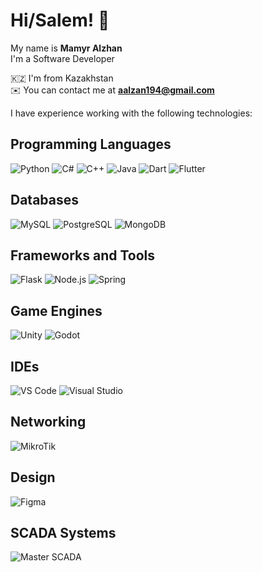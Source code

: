 # Hi/Salem! 👋

My name is **Mamyr Alzhan**  
I'm a Software Developer  

🇰🇿 I'm from Kazakhstan  
✉️ You can contact me at **aalzan194@gmail.com**  

I have experience working with the following technologies:

## Programming Languages
<p>
  <img src="https://img.shields.io/badge/-Python-3776AB?style=flat-square&logo=python&logoColor=white" alt="Python" />
  <img src="https://img.shields.io/badge/-C%23-239120?style=flat-square&logo=c-sharp&logoColor=white" alt="C#" />
  <img src="https://img.shields.io/badge/-C++-00599C?style=flat-square&logo=c%2B%2B&logoColor=white" alt="C++" />
  <img src="https://img.shields.io/badge/-Java-007396?style=flat-square&logo=java&logoColor=white" alt="Java" />
  <img src="https://img.shields.io/badge/-Dart-0175C2?style=flat-square&logo=dart&logoColor=white" alt="Dart" />
  <img src="https://img.shields.io/badge/-Flutter-02569B?style=flat-square&logo=flutter&logoColor=white" alt="Flutter" />
</p>

## Databases
<p>
  <img src="https://img.shields.io/badge/-MySQL-4479A1?style=flat-square&logo=mysql&logoColor=white" alt="MySQL" />
  <img src="https://img.shields.io/badge/-PostgreSQL-336791?style=flat-square&logo=postgresql&logoColor=white" alt="PostgreSQL" />
  <img src="https://img.shields.io/badge/-MongoDB-47A248?style=flat-square&logo=mongodb&logoColor=white" alt="MongoDB" />
</p>

## Frameworks and Tools
<p>
  <img src="https://img.shields.io/badge/-Flask-000000?style=flat-square&logo=flask&logoColor=white" alt="Flask" />
  <img src="https://img.shields.io/badge/-Node.js-339933?style=flat-square&logo=nodedotjs&logoColor=white" alt="Node.js" />
  <img src="https://img.shields.io/badge/-Spring-6DB33F?style=flat-square&logo=spring&logoColor=white" alt="Spring" />
</p>

## Game Engines
<p>
  <img src="https://img.shields.io/badge/-Unity-000000?style=flat-square&logo=unity&logoColor=white" alt="Unity" />
  <img src="https://img.shields.io/badge/-Godot-478CBF?style=flat-square&logo=godot-engine&logoColor=white" alt="Godot" />
</p>

## IDEs
<p>
  <img src="https://img.shields.io/badge/-VS%20Code-007ACC?style=flat-square&logo=visual-studio-code&logoColor=white" alt="VS Code" />
  <img src="https://img.shields.io/badge/-Visual%20Studio-5C2D91?style=flat-square&logo=visual-studio&logoColor=white" alt="Visual Studio" />
</p>

## Networking
<p>
  <img src="https://img.shields.io/badge/-MikroTik-FF8000?style=flat-square&logo=mikrotik&logoColor=white" alt="MikroTik" />
</p>

## Design
<p>
  <img src="https://img.shields.io/badge/-Figma-F24E1E?style=flat-square&logo=figma&logoColor=white" alt="Figma" />
</p>

## SCADA Systems
<p>
  <img src="https://img.shields.io/badge/-Master%20SCADA-lightgrey?style=flat-square&logo=scada" alt="Master SCADA" />
</p>
